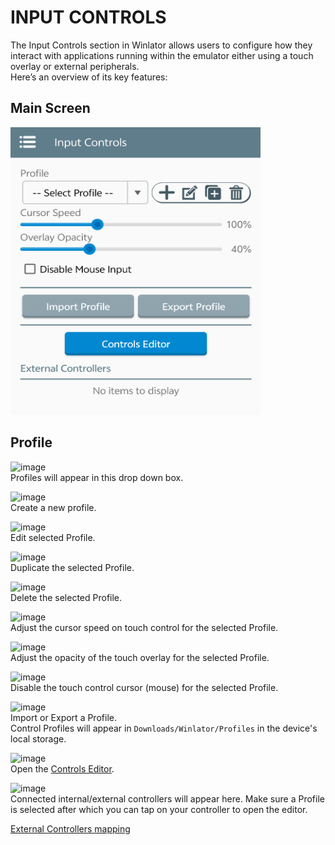 # INPUT CONTROLS

The Input Controls section in Winlator allows users to configure how they interact with applications running within the emulator either using a touch overlay or external peripherals.  
Here’s an overview of its key features:

## Main Screen

<img src="/docs/images/controls/controls_main.png" width="400" height="460" alt="Main Screen" />

## Profile

![image](https://github.com/user-attachments/assets/6378ff65-52e1-44e4-ad06-cc2da37dfa33)   
Profiles will appear in this drop down box.  


![image](https://github.com/user-attachments/assets/7f7a6ac8-b370-48e8-b19b-4d9268ef678f)  
Create a new profile.

![image](https://github.com/user-attachments/assets/deb1385b-ead7-470f-b620-75cd392687bf)  
Edit selected Profile.


![image](https://github.com/user-attachments/assets/dc4ef296-74b1-44b4-a5be-7e8888d75e7b)  
Duplicate the selected Profile.

![image](https://github.com/user-attachments/assets/5daa9c9a-f831-4708-b4c6-d2399ef2deda)  
Delete the selected Profile.

![image](https://github.com/user-attachments/assets/c95d2ab8-4912-4d17-ad53-6605f33239c2)  
Adjust the cursor speed on touch control for the selected Profile.

![image](https://github.com/user-attachments/assets/ff4e3b7c-1a7c-47e5-9a73-bacdb9b5f208)  
Adjust the opacity of the touch overlay for the selected Profile.

![image](https://github.com/user-attachments/assets/2fbdbc43-2497-4d69-b107-b80405b4c530)  
Disable the touch control cursor (mouse) for the selected Profile.

![image](https://github.com/user-attachments/assets/e16f63fd-409c-4504-b9ac-9949e0c242e7)  
Import or Export a Profile.  
Control Profiles will appear in `Downloads/Winlator/Profiles` in the device's local storage.

![image](https://github.com/user-attachments/assets/d41efb5d-af03-4b05-a1af-d2cfe00a94e7)  
Open the [Controls Editor](/docs/controls_editor.md).  

![image](https://github.com/user-attachments/assets/d8644479-924a-4b33-b78c-155b3578288c)  
Connected internal/external controllers will appear here. Make sure a Profile is selected after which you can tap on your controller to open the editor.

[External Controllers mapping](/docs/external_controllers_editor.md)
